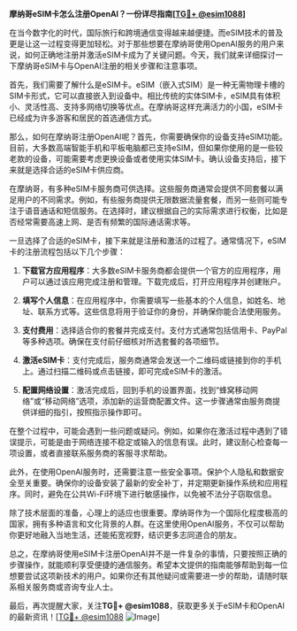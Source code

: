 **摩纳哥eSIM卡怎么注册OpenAI？一份详尽指南[[TG💪+ @esim1088](https://t.me/s/esim1088)]**

在当今数字化的时代，国际旅行和跨境通信变得越来越便捷。而eSIM技术的普及更是让这一过程变得更加轻松。对于那些想要在摩纳哥使用OpenAI服务的用户来说，如何正确地注册并激活eSIM卡成为了关键问题。今天，我们就来详细探讨一下摩纳哥eSIM卡与OpenAI注册的相关步骤和注意事项。

首先，我们需要了解什么是eSIM卡。eSIM（嵌入式SIM）是一种无需物理卡槽的SIM卡形式，它可以直接嵌入到设备中。相比传统的实体SIM卡，eSIM具有体积小、灵活性高、支持多网络切换等优点。在摩纳哥这样充满活力的小国，eSIM卡已经成为许多游客和居民的首选通信方式。

那么，如何在摩纳哥注册OpenAI呢？首先，你需要确保你的设备支持eSIM功能。目前，大多数高端智能手机和平板电脑都已支持eSIM，但如果你使用的是一些较老款的设备，可能需要考虑更换设备或者使用实体SIM卡。确认设备支持后，接下来就是选择合适的eSIM卡供应商。

在摩纳哥，有多种eSIM卡服务商可供选择。这些服务商通常会提供不同套餐以满足用户的不同需求。例如，有些服务商提供无限数据流量套餐，而另一些则可能专注于语音通话和短信服务。在选择时，建议根据自己的实际需求进行权衡，比如是否经常需要高速上网、是否有频繁的国际通话需求等。

一旦选择了合适的eSIM卡，接下来就是注册和激活的过程了。通常情况下，eSIM卡的注册流程包括以下几个步骤：

1. **下载官方应用程序**：大多数eSIM卡服务商都会提供一个官方的应用程序，用户可以通过该应用完成注册和管理。下载完成后，打开应用程序并创建账户。

2. **填写个人信息**：在应用程序中，你需要填写一些基本的个人信息，如姓名、地址、联系方式等。这些信息将用于验证你的身份，并确保你能合法使用服务。

3. **支付费用**：选择适合你的套餐并完成支付。支付方式通常包括信用卡、PayPal等多种选项。确保在支付前仔细核对所选套餐的各项细节。

4. **激活eSIM卡**：支付完成后，服务商通常会发送一个二维码或链接到你的手机上。通过扫描二维码或点击链接，即可完成eSIM卡的激活。

5. **配置网络设置**：激活完成后，回到手机的设置界面，找到“蜂窝移动网络”或“移动网络”选项，添加新的运营商配置文件。这一步骤通常由服务商提供详细的指引，按照指示操作即可。

在整个过程中，可能会遇到一些问题或疑问。例如，如果你在激活过程中遇到了错误提示，可能是由于网络连接不稳定或输入的信息有误。此时，建议耐心检查每一项设置，或者直接联系服务商的客服寻求帮助。

此外，在使用OpenAI服务时，还需要注意一些安全事项。保护个人隐私和数据安全至关重要。确保你的设备安装了最新的安全补丁，并定期更新操作系统和应用程序。同时，避免在公共Wi-Fi环境下进行敏感操作，以免被不法分子窃取信息。

除了技术层面的准备，心理上的适应也很重要。摩纳哥作为一个国际化程度极高的国家，拥有多种语言和文化背景的人群。在这里使用OpenAI服务，不仅可以帮助你更好地融入当地生活，还能拓宽视野，结识更多志同道合的朋友。

总之，在摩纳哥使用eSIM卡注册OpenAI并不是一件复杂的事情，只要按照正确的步骤操作，就能顺利享受便捷的通信服务。希望本文提供的指南能够帮助到每一位想要尝试这项新技术的用户。如果你还有其他疑问或需要进一步的帮助，请随时联系相关服务商或咨询专业人士。

最后，再次提醒大家，关注**TG💪+ @esim1088**，获取更多关于eSIM卡和OpenAI的最新资讯！[[TG💪+ @esim1088](https://t.me/s/esim1088) ![Image](https://i.postimg.cc/4NQfJmqS/Snipaste-2025-05-13-00-14-12.png)]